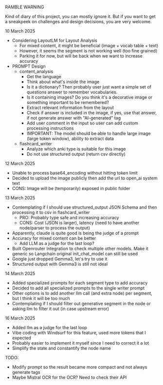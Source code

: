 RAMBLE WARNING

Kind of diary of this project, you can mostly ignore it.
But if you want to get a sneakpeek on challenges and design decisions, you are very welcome.

10 March 2025
- Considering LayoutLM for Layout Analysis
  - For mixed content, it might be beneficial (image + vocab table + text)
  - However, it seems the segment is not working well (too fine grained)
  - Parking it for now, but will be back when we want to increase accuracy
- PROMPT Design
  - content_analysis
    - Get the language
    - Think about what's inside the image
    - Is it a dictionary? Then probably user just want a simple set of questions answer to remember vocabularies.
    - Is it containing images? Do you think it's a decorative image or something important to be remembered?
    - Extract relevant information from the layout
    - Check if answer is included in the image, if yes, use that answer, if not generate answer with "AI-generated" tag
    - Add user comment in the input so user can add custom processing instructions
    - IMPORTANT: The model should be able to handle large image (large token window), ability to extract data
  - flashcard_writer
    - Analyze which anki type is suitable for this image
    - Do not use structured output (return csv directly)

12 March 2025
- Unable to process base64_encoding without hitting token limit
- Decided to upload the image publicly then add the url to open_ai system text
- CONS: Image will be (temporarily) exposed in public folder

13 March 2025
- Contemplating if I should use structured_output JSON Schema and then processing it to csv in flashcard_writer
  - PRO: Probably type safe and increasing accuracy
  - CONS: Cost (JSON is larger), latency (need to have another node/parser to process the output)
- Apparently, claude is quite good is being the judge of a prompt
- Accuracy for mixed content can be better
  - Add LLM as a judge for the last loop?
- Built Openrouter Integration to check multiple other models. Make it generic so Langchain original init_chat_model can still be used
- Google just dropped Gemma3, let's try to use it
- Structured output with Gemma3 is still not ideal

14 March 2025
- Added specialized prompts for each segment type to add accuracy
- Decided to add all specialized prompts to the single writer prompt
- Other options is to add another llm call (and extra node) per segment, but I think it will be too much
- Contemplating if I should filter out generative segment in the node or asking llm to filter it out (in case upstream error)

16 March 2025
- Added llm as a judge for the last loop
- Vibe coding with Windsurf for this feature, used more tokens that I expected
- Probably easier to implement it myself since I need to correct it a lot
- Simplify the state and constantify the node name

TODO:
- Modify prompt so the result became more compact and not always generate tags
- Maybe Mistral OCR for the OCR? Need to check their API